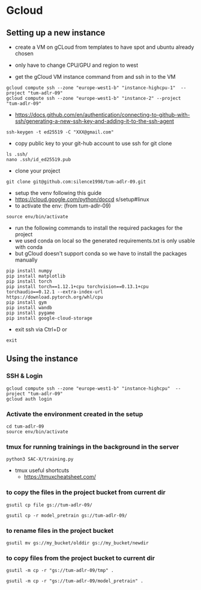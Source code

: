 # Gcloud


## Setting up a new instance
- create a VM on gCLoud from templates to have spot and ubuntu already chosen
- only have to change CPU/GPU and region to west

- get the gCloud VM instance command from and ssh in to the VM
```
gcloud compute ssh --zone "europe-west1-b" "instance-highcpu-1"  --project "tum-adlr-09"
gcloud compute ssh --zone "europe-west1-b" "instance-2" --project "tum-adlr-09"
```

- https://docs.github.com/en/authentication/connecting-to-github-with-ssh/generating-a-new-ssh-key-and-adding-it-to-the-ssh-agent
```
ssh-keygen -t ed25519 -C "XXX@gmail.com"
```

- copy public key to your git-hub account to use ssh for git clone
```
ls .ssh/
nano .ssh/id_ed25519.pub
```

- clone your project
```
git clone git@github.com:silence1998/tum-adlr-09.git
```

- setup the venv following this guide
- https://cloud.google.com/python/doccd s/setup#linux
- to activate the env: (from tum-adlr-09)
```
source env/bin/activate 
```

- run the following commands to install the required packages for the project
- we used conda on local so the generated requirements.txt is only usable with conda
- but gCloud doesn't support conda so we have to install the packages manually

```
pip install numpy
pip install matplotlib
pip install torch
pip install torch==1.12.1+cpu torchvision==0.13.1+cpu torchaudio==0.12.1 --extra-index-url https://download.pytorch.org/whl/cpu
pip install gym
pip install wandb
pip install pygame
pip install google-cloud-storage

```


- exit ssh via Ctrl+D or
```
exit
```

## Using the instance

### SSH & Login
```
gcloud compute ssh --zone "europe-west1-b" "instance-highcpu"  --project "tum-adlr-09"
gcloud auth login 
```

### Activate the environment created in the setup
```
cd tum-adlr-09
source env/bin/activate  
```

### tmux for running trainings in the background in the server
```
python3 SAC-X/training.py
```

- tmux useful shortcuts
  - https://tmuxcheatsheet.com/

### to copy the files in the project bucket from current dir
```
gsutil cp file gs://tum-adlr-09/
```
```
gsutil cp -r model_pretrain gs://tum-adlr-09/
```

### to rename files in the project bucket 
```
gsutil mv gs://my_bucket/olddir gs://my_bucket/newdir
```

### to copy files from the project bucket to current dir
```
gsutil -m cp -r "gs://tum-adlr-09/tmp" .
```
```
gsutil -m cp -r "gs://tum-adlr-09/model_pretrain" .
```
